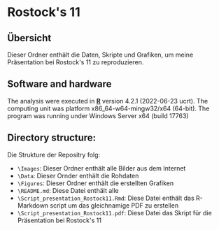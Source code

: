 # Rostock's 11

## Übersicht
Dieser Ordner enthält die Daten, Skripte und Grafiken, um meine Präsentation bei Rostock's 11 zu reproduzieren.

## Software and hardware
The analysis were executed in [**R**](https://www.r-project.org/) version 4.2.1 (2022-06-23 ucrt). The computing unit was platform x86_64-w64-mingw32/x64 (64-bit).
The program was running under Windows Server x64 (build 17763)

## Directory structure:
Die Strukture der Repositry folg:

*   `\Images`: Dieser Ordner enthält alle Bilder aus dem Internet
*   `\Data`: Dieser Ornder enthält die Rohdaten 
*   `\Figures`: Dieser Ordner enthält die erstellten Grafiken
*   `\README.md`: Diese Datei enthält alle 
*   `\Script_presentation_Rostock11.Rmd`: Diese Datei enthält das R-Markdown script um das gleichnamige PDF zu erstellen
*   `\Script_presentation_Rostock11.pdf`: Diese Datei das Skript für die Präsentation bei Rostock's 11




